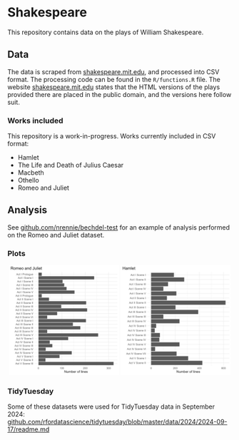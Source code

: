 # Shakespeare

This repository contains data on the plays of William Shakespeare.

## Data

The data is scraped from [shakespeare.mit.edu](https://shakespeare.mit.edu/), and processed into CSV format. The processing code can be found in the `R/functions.R` file. The website [shakespeare.mit.edu](https://shakespeare.mit.edu/) states that the HTML versions of the plays provided there are placed in the public domain, and the versions here follow suit.

### Works included

This repository is a work-in-progress. Works currently included in CSV format:

* Hamlet
* The Life and Death of Julius Caesar
* Macbeth
* Othello
* Romeo and Juliet

## Analysis

See [github.com/nrennie/bechdel-test](https://github.com/nrennie/bechdel-test) for an example of analysis performed on the Romeo and Juliet dataset.

### Plots

<p align="center">
  <img src="plots/romeo_juliet.png" width="49%">
  <img src="plots/hamlet.png" width="49%">
</p>

### TidyTuesday

Some of these datasets were used for TidyTuesday data in September 2024: [github.com/rfordatascience/tidytuesday/blob/master/data/2024/2024-09-17/readme.md](https://github.com/rfordatascience/tidytuesday/blob/master/data/2024/2024-09-17/readme.md)

